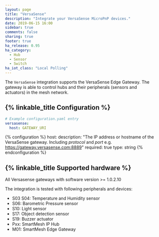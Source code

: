 ```yaml
---
layout: page
title: "VersaSense"
description: "Integrate your VersaSense MicroPnP devices."
date: 2019-06-15 16:00
sidebar: true
comments: false
sharing: true
footer: true
ha_release: 0.95
ha_category:
  - Hub
  - Sensor
  - Switch
ha_iot_class: "Local Polling"
---
```


The `VersaSense` integration supports the VersaSense Edge Gateway. The gateway is able to control hubs and their peripherals (sensors and actuators) in the mesh network.

## {% linkable_title Configuration %}

```yaml
# Example configuration.yaml entry
versasense:
  host: GATEWAY_URI
```

{% configuration %}
host:
  description: "The IP address or hostname of the VersaSense gateway. Including *protocol* and *port* e.g. https://gateway.versasense.com:8889"
  required: true
  type: string
{% endconfiguration %}

## {% linkable_title Supported hardware %}

All Versasense gateways with software version >= 1.0.2.10

The integration is tested with following peripherals and devices:

- S03 S04: Temperature and Humidity sensor
- S06: Barometric Pressure sensor
- S10: Light sensor
- S17: Object detection sensor
- S19: Buzzer actuator
- Pxx: SmartMesh IP Hub
- M01: SmartMesh Edge Gateway
